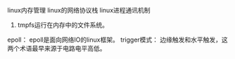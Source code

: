 
linux内存管理
linux的网络协议栈
linux进程通讯机制
1. tmpfs运行在内存中的文件系统。

epoll：
epoll是面向网络IO的linux框架。
trigger模式：
边缘触发和水平触发，这两个术语最早来源于电路电平高低。




